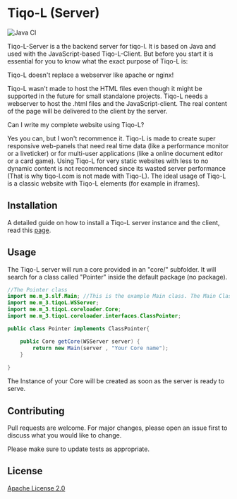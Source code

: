 # Tiqo-L (Server)
![Java CI](https://github.com/MeLays/Tiqo-L-Server/workflows/Java%20CI/badge.svg)

Tiqo-L-Server is a the backend server for tiqo-l. It is based on Java and used with the JavaScript-based Tiqo-L-Client.
But before you start it is essential for you to know what the exact purpose of Tiqo-L is:

Tiqo-L doesn't replace a webserver like apache or nginx!

Tiqo-L wasn't made to host the HTML files even though it might be supported in the future for small standalone projects. Tiqo-L needs a webserver to host the .html files and the JavaScript-client. The real content of the page will be delivered to the client by the server.

Can I write my complete website using Tiqo-L?

Yes you can, but I won't recommence it. Tiqo-L is made to create super responsive web-panels that need real time data (like a performance monitor or a liveticker) or for multi-user applications (like a online document editor or a card game). Using Tiqo-L for very static websites with less to no dynamic content is not recommenced since its wasted server performance (That is why tiqo-l.com is not made with Tiqo-L). The ideal usage of Tiqo-L is a classic website with Tiqo-L elements (for example in iframes).

## Installation

A detailed guide on how to install a Tiqo-L server instance and the client, read this [page](https://tiqo-l.com/setup).

## Usage

The Tiqo-L server will run a core provided in an "core/" subfolder. It will search for a class called "Pointer" inside the default package (no package).

```java
//The Pointer class
import me.m_3.slf.Main; //This is the example Main class. The Main Class must be extending "Core"
import me.m_3.tiqoL.WSServer;
import me.m_3.tiqoL.coreloader.Core;
import me.m_3.tiqoL.coreloader.interfaces.ClassPointer;

public class Pointer implements ClassPointer{

	public Core getCore(WSServer server) {
		return new Main(server , "Your Core name");
	}
	
}
```
The Instance of your Core will be created as soon as the server is ready to serve.

## Contributing
Pull requests are welcome. For major changes, please open an issue first to discuss what you would like to change.

Please make sure to update tests as appropriate.

## License
[Apache License 2.0](https://choosealicense.com/licenses/apache-2.0/)
